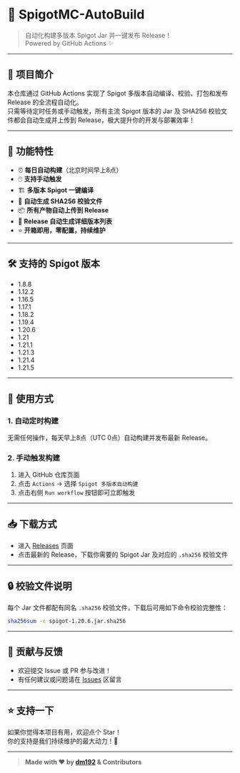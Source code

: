 # 🚀 SpigotMC-AutoBuild

> 自动化构建多版本 Spigot Jar 并一键发布 Release！  
> Powered by GitHub Actions ✨

---

## 📝 项目简介

本仓库通过 GitHub Actions 实现了 Spigot 多版本自动编译、校验、打包和发布 Release 的全流程自动化。  
只需等待定时任务或手动触发，所有主流 Spigot 版本的 Jar 及 SHA256 校验文件都会自动生成并上传到 Release，极大提升你的开发与部署效率！

---

## 🎯 功能特性

- ⏰ **每日自动构建**（北京时间早上8点）
- 🖱️ **支持手动触发**
- 🏗️ **多版本 Spigot 一键编译**
- 🔐 **自动生成 SHA256 校验文件**
- 📦 **所有产物自动上传到 Release**
- 📝 **Release 自动生成详细版本列表**
- ⭐ **开箱即用，零配置，持续维护**

---

## 🛠️ 支持的 Spigot 版本

- 1.8.8
- 1.12.2
- 1.16.5
- 1.17.1
- 1.18.2
- 1.19.4
- 1.20.6
- 1.21
- 1.21.1
- 1.21.3
- 1.21.4
- 1.21.5

---

## 🚦 使用方式

### 1. 自动定时构建

无需任何操作，每天早上8点（UTC 0点）自动构建并发布最新 Release。

### 2. 手动触发构建

1. 进入 GitHub 仓库页面
2. 点击 `Actions` → 选择 `Spigot 多版本自动构建`
3. 点击右侧 `Run workflow` 按钮即可立即触发

---

## 📥 下载方式

- 进入 [Releases](https://github.com/dm192/SpigotMC-AutoBuild/releases) 页面
- 点击最新的 Release，下载你需要的 Spigot Jar 及对应的 `.sha256` 校验文件

---

## 🔒 校验文件说明

每个 Jar 文件都配有同名 `.sha256` 校验文件，下载后可用如下命令校验完整性：

```bash
sha256sum -c spigot-1.20.6.jar.sha256
```

---

## 🤝 贡献与反馈

- 欢迎提交 Issue 或 PR 参与改进！
- 有任何建议或问题请在 [Issues](https://github.com/dm192/SpigotMC-AutoBuild/issues) 区留言

---

## ⭐ 支持一下

如果你觉得本项目有用，欢迎点个 Star！  
你的支持是我们持续维护的最大动力！🌟

---

> **Made with ❤️ by [dm192](https://github.com/dm192) & Contributors**